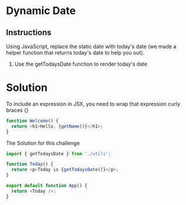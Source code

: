 # Dynamic Date

## Instructions

Using JavaScript, replace the static date with today's date (we made a helper function that returns today's date to help you out).

1. Use the getTodaysDate function to render today's date

# Solution

To include an expression in JSX, you need to wrap that expression curly braces {}

```javascript
function Welcome() {
  return <h1>Hello, {getName()}</h1>;
}
```

The Solution for this challenge

```javascript
import { getTodaysDate } from './utils';

function Today() {
  return <p>Today is {getTodaysDate()}</p>;
}

export default function App() {
  return <Today />;
}
```
